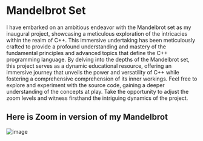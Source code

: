 # Mandelbrot Set

I have embarked on an ambitious endeavor with the Mandelbrot set as my inaugural project, showcasing a meticulous exploration of the intricacies within the realm of C++. This immersive undertaking has been meticulously crafted to provide a profound understanding and mastery of the fundamental principles and advanced topics that define the C++ programming language. By delving into the depths of the Mandelbrot set, this project serves as a dynamic educational resource, offering an immersive journey that unveils the power and versatility of C++ while fostering a comprehensive comprehension of its inner workings.
Feel free to explore and experiment with the source code, gaining a deeper understanding of the concepts at play. Take the opportunity to adjust the zoom levels and witness firsthand the intriguing dynamics of the project.

## Here is Zoom in version of my Mandelbrot
![image](https://github.com/mustafajamis/MyProjects/assets/39936262/54ac05c3-b1cc-4f18-ab25-b2cd9c89fd9e)

